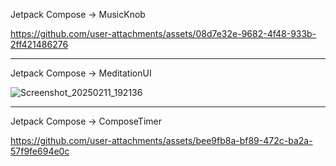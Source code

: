 Jetpack Compose -> MusicKnob

https://github.com/user-attachments/assets/08d7e32e-9682-4f48-933b-2ff421486276

------------------------------------------

Jetpack Compose -> MeditationUI

![Screenshot_20250211_192136](https://github.com/user-attachments/assets/55c0160d-8274-4f40-af88-9fd2f6d68c7f)

---------------------------------------------

Jetpack Compose -> ComposeTimer

https://github.com/user-attachments/assets/bee9fb8a-bf89-472c-ba2a-57f9fe694e0c





